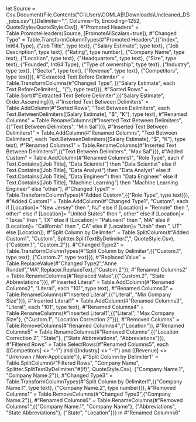 let
    Source = Csv.Document(File.Contents("C:\Users\COMLAB\Downloads\Uncleaned_DS_jobs.csv"),[Delimiter=",", Columns=15, Encoding=1252, QuoteStyle=QuoteStyle.Csv]),
    #"Promoted Headers" = Table.PromoteHeaders(Source, [PromoteAllScalars=true]),
    #"Changed Type" = Table.TransformColumnTypes(#"Promoted Headers",{{"index", Int64.Type}, {"Job Title", type text}, {"Salary Estimate", type text}, {"Job Description", type text}, {"Rating", type number}, {"Company Name", type text}, {"Location", type text}, {"Headquarters", type text}, {"Size", type text}, {"Founded", Int64.Type}, {"Type of ownership", type text}, {"Industry", type text}, {"Sector", type text}, {"Revenue", type text}, {"Competitors", type text}}),
    #"Extracted Text Before Delimiter" = Table.TransformColumns(#"Changed Type", {{"Salary Estimate", each Text.BeforeDelimiter(_, "("), type text}}),
    #"Sorted Rows" = Table.Sort(#"Extracted Text Before Delimiter",{{"Salary Estimate", Order.Ascending}}),
    #"Inserted Text Between Delimiters" = Table.AddColumn(#"Sorted Rows", "Text Between Delimiters", each Text.BetweenDelimiters([Salary Estimate], "$", "K"), type text),
    #"Renamed Columns" = Table.RenameColumns(#"Inserted Text Between Delimiters",{{"Text Between Delimiters", "Min Sal"}}),
    #"Inserted Text Between Delimiters1" = Table.AddColumn(#"Renamed Columns", "Text Between Delimiters", each Text.BetweenDelimiters([Salary Estimate], "$", "K"), type text),
    #"Renamed Columns1" = Table.RenameColumns(#"Inserted Text Between Delimiters1",{{"Text Between Delimiters", "Max Sal"}}),
    #"Added Custom" = Table.AddColumn(#"Renamed Columns1", "Role Type", each if Text.Contains([Job Title], "Data Scientist") then
"Data Scientist"
else if Text.Contains([Job Title], "Data Analyst") then
"Data Analyst"
else if Text.Contains([Job Title], "Data Engineer") then
"Data Engineer"
else if Text.Contains([Job Title], "Machine Learning") then
"Machine Learning Engineer"
else
"other"),
    #"Changed Type1" = Table.TransformColumnTypes(#"Added Custom",{{"Role Type", type text}}),
    #"Added Custom1" = Table.AddColumn(#"Changed Type1", "Custom", each if [Location]= "New Jersey" then ", NJ"
else if [Location] = "Remote" then ", other"
else if [Location]= "United States" then ", other"
else if [Location]= "Texas" then ", TX"
else if [Location]= "Patuxent" then ", MA"
else if [Location]= "California" then ", CA"
else if [Location]= "Utah" then ", UT"
else [Location]),
    #"Split Column by Delimiter" = Table.SplitColumn(#"Added Custom1", "Custom", Splitter.SplitTextByDelimiter(",", QuoteStyle.Csv), {"Custom.1", "Custom.2"}),
    #"Changed Type2" = Table.TransformColumnTypes(#"Split Column by Delimiter",{{"Custom.1", type text}, {"Custom.2", type text}}),
    #"Replaced Value" = Table.ReplaceValue(#"Changed Type2","Anne Rundell","MA",Replacer.ReplaceText,{"Custom.2"}),
    #"Renamed Columns2" = Table.RenameColumns(#"Replaced Value",{{"Custom.2", "State Abbreviations"}}),
    #"Inserted Literal" = Table.AddColumn(#"Renamed Columns2", "Literal", each "101", type text),
    #"Renamed Columns3" = Table.RenameColumns(#"Inserted Literal",{{"Literal", "Min Company Size"}}),
    #"Inserted Literal1" = Table.AddColumn(#"Renamed Columns3", "Literal", each "101", type text),
    #"Renamed Columns4" = Table.RenameColumns(#"Inserted Literal1",{{"Literal", "Max Company Size"}, {"Custom.1", "Location Correction 2"}}),
    #"Removed Columns" = Table.RemoveColumns(#"Renamed Columns4",{"Location"}),
    #"Renamed Columns5" = Table.RenameColumns(#"Removed Columns",{{"Location Correction 2", "State"}, {"State Abbreviations", "Abbreviations"}}),
    #"Filtered Rows" = Table.SelectRows(#"Renamed Columns5", each ([Competitors] <> "-1") and ([Industry] <> "-1") and ([Revenue] <> "Unknown / Non-Applicable")),
    #"Split Column by Delimiter1" = Table.SplitColumn(#"Filtered Rows", "Company Name", Splitter.SplitTextByDelimiter("#(lf)", QuoteStyle.Csv), {"Company Name.1", "Company Name.2"}),
    #"Changed Type3" = Table.TransformColumnTypes(#"Split Column by Delimiter1",{{"Company Name.1", type text}, {"Company Name.2", type number}}),
    #"Removed Columns1" = Table.RemoveColumns(#"Changed Type3",{"Company Name.2"}),
    #"Renamed Columns6" = Table.RenameColumns(#"Removed Columns1",{{"Company Name.1", "Company Name"}, {"Abbreviations", "State Abbreviations"}, {"State", "Location"}})
in
    #"Renamed Columns6"
